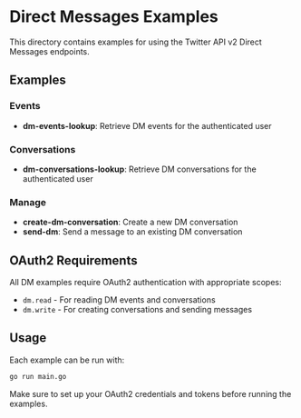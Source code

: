 # Direct Messages Examples

This directory contains examples for using the Twitter API v2 Direct Messages endpoints.

## Examples

### Events
- **dm-events-lookup**: Retrieve DM events for the authenticated user

### Conversations  
- **dm-conversations-lookup**: Retrieve DM conversations for the authenticated user

### Manage
- **create-dm-conversation**: Create a new DM conversation
- **send-dm**: Send a message to an existing DM conversation

## OAuth2 Requirements

All DM examples require OAuth2 authentication with appropriate scopes:
- `dm.read` - For reading DM events and conversations
- `dm.write` - For creating conversations and sending messages

## Usage

Each example can be run with:
```bash
go run main.go
```

Make sure to set up your OAuth2 credentials and tokens before running the examples.